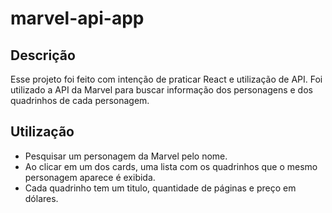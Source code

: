 # marvel-api-app
 
## Descrição

Esse projeto foi feito com intenção de praticar React e utilização de API.
Foi utilizado a API da Marvel para buscar informação dos personagens e dos quadrinhos de cada personagem.

## Utilização

- Pesquisar um personagem da Marvel pelo nome.
- Ao clicar em um dos cards, uma lista com os quadrinhos que o mesmo personagem aparece é exibida.
- Cada quadrinho tem um titulo, quantidade de páginas e preço em dólares.
